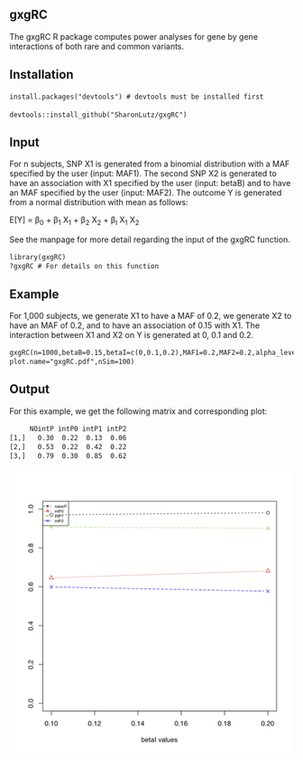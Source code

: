 ## gxgRC
The gxgRC R package computes power analyses for gene by gene interactions of both rare and common variants.

## Installation
```
install.packages("devtools") # devtools must be installed first

devtools::install_github("SharonLutz/gxgRC")
```

## Input
For n subjects, SNP X1 is generated from a binomial distribution with a MAF specified by the user (input: MAF1). The second SNP X2 is generated to have an association with X1 specified by the user (input: betaB) and to have an MAF specified by the user (input: MAF2). The outcome Y is generated from a normal distribution with mean as follows:

E\[Y\] = &beta;<sub>0</sub> + &beta;<sub>1</sub> X<sub>1</sub> + &beta;<sub>2</sub> X<sub>2</sub> + &beta;<sub>I</sub> X<sub>1</sub> X<sub>2</sub>   

See the manpage for more detail regarding the input of the gxgRC function.

```
library(gxgRC)
?gxgRC # For details on this function
```

## Example
For 1,000 subjects, we generate X1 to have a MAF of 0.2, we generate X2 to have an MAF of 0.2, and to have an association of 0.15 with X1. The interaction between X1 and X2 on Y is generated at 0, 0.1 and 0.2.

```
gxgRC(n=1000,betaB=0.15,betaI=c(0,0.1,0.2),MAF1=0.2,MAF2=0.2,alpha_level=0.05,plot.pdf=T,
plot.name="gxgRC.pdf",nSim=100)
```

## Output
For this example, we get the following matrix and corresponding plot:

```
     NOintP intP0 intP1 intP2
[1,]   0.30  0.22  0.13  0.06
[2,]   0.53  0.22  0.42  0.22
[3,]   0.79  0.30  0.85  0.62
```
<img src="https://github.com/SharonLutz/gxgRC/blob/master/gxgRC.png" width="600">
